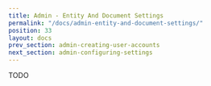 ```yaml
---
title: Admin - Entity And Document Settings
permalink: "/docs/admin-entity-and-document-settings/"
position: 33
layout: docs
prev_section: admin-creating-user-accounts
next_section: admin-configuring-settings
---
```


TODO
